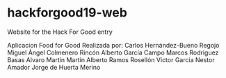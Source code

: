 # hackforgood19-web
Website for the Hack For Good entry

Aplicacion Food for Good
Realizada por:
	Carlos Hernández-Bueno Regojo
	Miguel Ángel Colmenero Rincón
	Alberto García Campo
	Marcos Rodriguez Basas
	Alvaro Martín Martín
	Alberto Ramos Rosellón
	Victor Garcia
	Nestor Amador
	Jorge de Huerta Merino
